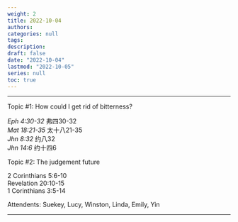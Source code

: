 ```yaml
---
weight: 2
title: 2022-10-04
authors:
categories: null
tags:
description: 
draft: false
date: "2022-10-04"
lastmod: "2022-10-05"
series: null
toc: true
---
```


<!--more-->
---

Topic #1: How could I get rid of bitterness?  

<cite class="bibleref" title="Ephesians 4:30-32" >Eph 4:30-32</cite>  弗四30-32  
<cite class="bibleref" title="Matthew 18:21-35" >Mat 18:21-35</cite>  太十八21-35  
<cite class="bibleref" title="John 8:32" >Jhn 8:32</cite>  约八32    
<cite class="bibleref" title="John 14:6" >Jhn 14:6</cite> 约十四6




Topic #2: The judgement future  

2 Corinthians 5:6-10  
Revelation 20:10-15  
1 Corinthians 3:5-14  



Attendents: Suekey, Lucy, Winston, Linda, Emily, Yin

---
<script src="https://cdn.jsdelivr.net/gh/KenHung/Ezra@3.2/dist/ezra.js" 
        integrity="sha384-kVFpui/QIbzb/ptM/MkYo+MNKX24PUVJwldqzR7LKCwn2j7bi1zfiIt6PKy1F9Ku" 
        crossorigin="anonymous"></script>
<link href="https://cdn.jsdelivr.net/gh/KenHung/Ezra@3.2/dist/ezra-style.css" rel="stylesheet" type="text/css" />
<script>
  ezraLinkifier.setLang('zh-Hans');
  ezraLinkifier.linkify(document.body);
</script>


<script>
	var refTagger = {
		settings: {
			bibleVersion: "hlybblsmpshndtn" /*KJV*/
		}
	}; 

	(function(d, t) {
		var n=d.querySelector('[nonce]');
		refTagger.settings.nonce = n && (n.nonce||n.getAttribute('nonce'));
		var g = d.createElement(t), s = d.getElementsByTagName(t)[0];
		g.src = 'https://api.reftagger.com/v2/RefTagger.js';
		g.nonce = refTagger.settings.nonce;
		s.parentNode.insertBefore(g, s);
	}(document, 'script'));
</script>